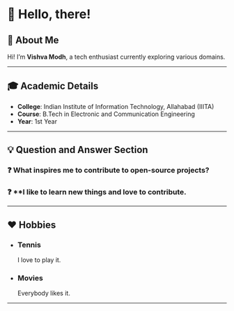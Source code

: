 
# 👋 Hello, there!

## 🌟 About Me
Hi! I’m **Vishva Modh**, a tech enthusiast currently exploring various domains.

---

## 🎓 Academic Details
- **College**: Indian Institute of Information Technology, Allahabad (IIITA)  
- **Course**: B.Tech in Electronic and Communication Engineering
- **Year**: 1st Year  

---

## 💡 Question and Answer Section

### ❓ **What inspires me to contribute to open-source projects?**  
###  ❓ **I like to learn new things and love to contribute.

---

## ❤️ Hobbies

- ###  **Tennis**  
  I love to play it.
- ###  **Movies**
  Everybody likes it.

---
